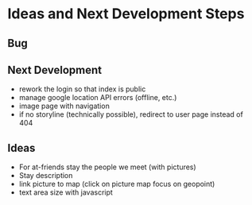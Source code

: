 # Ideas and Next Development Steps

## Bug

## Next Development
- rework the login so that index is public
- manage google location API errors (offline, etc.)
- image page with navigation
- if no storyline (technically possible), redirect to user page instead of 404

## Ideas
- For at-friends stay the people we meet (with pictures)
- Stay description
- link picture to map (click on picture map focus on geopoint)
- text area size with javascript
